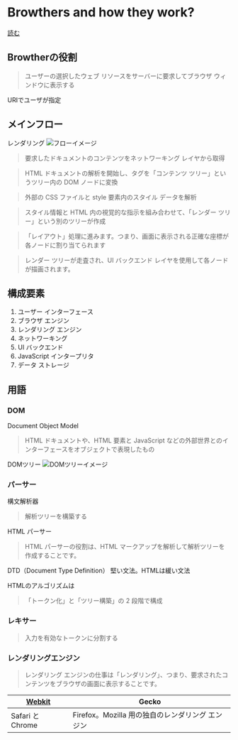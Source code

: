 # Browthers and how they work?

[読む](https://www.html5rocks.com/ja/tutorials/internals/howbrowserswork/)

## Browtherの役割
> ユーザーの選択したウェブ リソースをサーバーに要求してブラウザ ウィンドウに表示する

URIでユーザが指定

## メインフロー
レンダリング
![フローイメージ](https://www.html5rocks.com/ja/tutorials/internals/howbrowserswork/flow.png)
> 要求したドキュメントのコンテンツをネットワーキング レイヤから取得

> HTML ドキュメントの解析を開始し、タグを「コンテンツ ツリー」というツリー内の DOM ノードに変換

> 外部の CSS ファイルと style 要素内のスタイル データを解析

> スタイル情報と HTML 内の視覚的な指示を組み合わせて、「レンダー ツリー」という別のツリーが作成

> 「レイアウト」処理に進みます。つまり、画面に表示される正確な座標が各ノードに割り当てられます

> レンダー ツリーが走査され、UI バックエンド レイヤを使用して各ノードが描画されます。


## 構成要素
1. ユーザー インターフェース
2. ブラウザ エンジン
3. レンダリング エンジン
4. ネットワーキング
5. UI バックエンド
6. JavaScript インタープリタ
7. データ ストレージ

## 用語
### DOM
Document Object Model
> HTML ドキュメントや、HTML 要素と JavaScript などの外部世界とのインターフェースをオブジェクトで表現したもの

DOMツリー
![DOMツリーイメージ](https://www.html5rocks.com/ja/tutorials/internals/howbrowserswork/image015.png)

### パーサー
構文解析器
> 解析ツリーを構築する

HTML パーサー
> HTML パーサーの役割は、HTML マークアップを解析して解析ツリーを作成することです。

DTD（Document Type Definition）
堅い文法。HTMLは緩い文法

HTMLのアルゴリズムは
> 「トークン化」と「ツリー構築」の 2 段階で構成

### レキサー
> 入力を有効なトークンに分割する


### レンダリングエンジン
> レンダリング エンジンの仕事は「レンダリング」、つまり、要求されたコンテンツをブラウザの画面に表示することです。


|[Webkit](https://webkit.org/)|Gecko|
|---|---|
| Safari と Chrome | Firefox。Mozilla 用の独自のレンダリング エンジン   |
